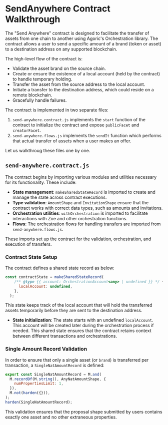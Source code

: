 # SendAnywhere Contract Walkthrough

The "Send Anywhere" contract is designed to facilitate the transfer of assets from one chain to another using
Agoric's Orchestration library. The contract allows a user to send a specific amount of a brand (token or asset)
to a destination address on any supported blockchain.

The high-level flow of the contract is:

- Validate the asset brand on the source chain.
- Create or ensure the existence of a local account (held by the contract) to handle temporary holding.
- Transfer the asset from the source address to the local account.
- Initiate a transfer to the destination address, which could reside on a remote blockchain.
- Gracefully handle failures.

The contract is implemented in two separate files:

1. `send-anywhere.contract.js` implements the `start` function of the contract to initialize the contract and
   expose `publicFacet` and `creatorFacet`.
2. `send-anywhere.flows.js` implements the `sendIt` function which performs that actual transfer of assets when a
   user makes an offer.

Let us walkthroug these files one by one.

## `send-anywhere.contract.js`

The contract begins by importing various modules and utilities necessary for its functionality. These include:

- **State management**: `makeSharedStateRecord` is imported to create and manage the state across contract executions.
- **Type validation**: `AmountShape` and `InvitationShape` ensure that the contract works with correct data types, such as amounts and invitations.
- **Orchestration utilities**: `withOrchestration` is imported to facilitate interactions with Zoe and other orchestration functions.
- **Flows**: The orchestration flows for handling transfers are imported from `send-anywhere.flows.js`.

These imports set up the contract for the validation, orchestration, and execution of transfers.

### Contract State Setup

The contract defines a shared state record as below:

```js
const contractState = makeSharedStateRecord(
    /** @type {{ account: OrchestrationAccount<any> | undefined }} */ {
      localAccount: undefined,
    },
  );
```

This state keeps track of the local account that will hold the transferred assets temporarily before they are sent to the destination address.

- **State initialization**: The state starts with an undefined `localAccount`. This account will be created later during the orchestration process if needed.
  This shared state ensures that the contract retains context between different transactions and orchestrations.

### Single Amount Record Validation

In order to ensure that only a single asset (or `brand`) is transferred per transaction, a `SingleNatAmountRecord` is defined:

```js
export const SingleNatAmountRecord = M.and(
  M.recordOf(M.string(), AnyNatAmountShape, {
    numPropertiesLimit: 1,
  }),
  M.not(harden({})),
);
harden(SingleNatAmountRecord);
```

This validation ensures that the proposal shape submitted by users contains exactly one asset and no other extraneous properties.

